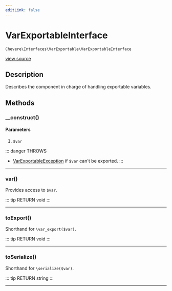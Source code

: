 ```yaml
---
editLink: false
---
```


# VarExportableInterface

`Chevere\Interfaces\VarExportable\VarExportableInterface`

[view source](https://github.com/chevere/chevere/blob/master/src/Chevere/Interfaces/VarExportable/VarExportableInterface.php)

## Description

Describes the component in charge of handling exportable variables.

## Methods

### __construct()

#### Parameters

1.  `$var`

::: danger THROWS
- [VarExportableException](../../Exceptions/VarExportable/VarExportableException.md) if `$var` can't be exported.
:::

---

### var()

Provides access to `$var`.

::: tip RETURN
void
:::

---

### toExport()

Shorthand for `\var_export($var)`.

::: tip RETURN
void
:::

---

### toSerialize()

Shorthand for `\serialize($var)`.

::: tip RETURN
string
:::

---
